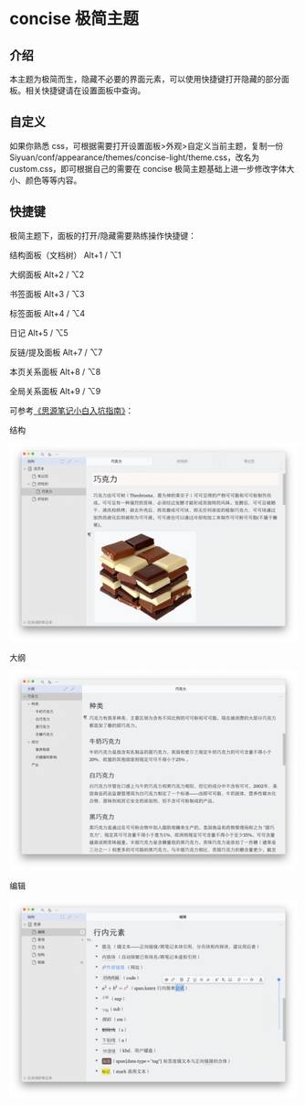 # concise 极简主题

## 介绍

本主题为极简而生，隐藏不必要的界面元素，可以使用快捷键打开隐藏的部分面板。相关快捷键请在设置面板中查询。

## 自定义

如果你熟悉 css，可根据需要打开设置面板>外观>自定义当前主题，复制一份 Siyuan/conf/appearance/themes/concise-light/theme.css，改名为 custom.css，即可根据自己的需要在 concise 极简主题基础上进一步修改字体大小、颜色等等内容。

## 快捷键

极简主题下，面板的打开/隐藏需要熟练操作快捷键：

结构面板（文档树） Alt+1 / ⌥1

大纲面板 Alt+2 / ⌥2

书签面板 Alt+3 / ⌥3

标签面板 Alt+4 / ⌥4

日记 Alt+5 / ⌥5

反链/提及面板 Alt+7 / ⌥7

本页关系面板 Alt+8 / ⌥8

全局关系面板 Alt+9 / ⌥9



可参考[《思源笔记小白入坑指南》](https://github.com/mindstudy/siyuan-intro)：



结构

![light](light.png)

大纲

![outline](outline.png)

编辑

![inline](inline.png)







